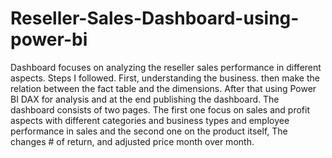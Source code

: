 # Reseller-Sales-Dashboard-using-power-bi
Dashboard focuses on analyzing the reseller sales performance in different aspects. Steps I followed. First, understanding the business. then make the relation between the fact table and the dimensions. After that using Power BI DAX for analysis and at the end publishing the dashboard. The dashboard consists of two pages. The first one focus on sales and profit aspects with different categories and business types and employee performance in sales and the second one on the product itself, The changes  # of return, and adjusted price month over month.
